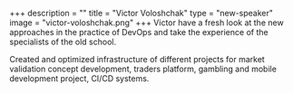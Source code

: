 +++
description = ""
title = "Victor Voloshchak"
type = "new-speaker"
image = "victor-voloshchak.png"
+++
Victor have a fresh look at the new approaches in the practice of DevOps and take the experience of the specialists of the old school.

Created and optimized infrastructure of different projects for market validation concept development, traders platform, gambling and mobile development project, CI/CD systems.
